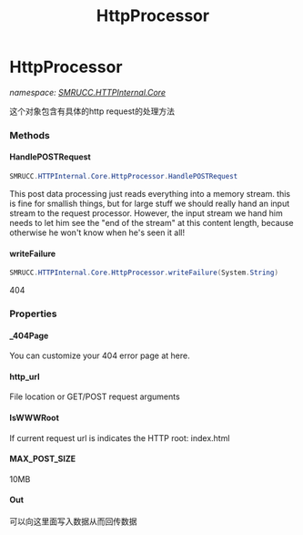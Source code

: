 ﻿---
title: HttpProcessor
---

# HttpProcessor
_namespace: [SMRUCC.HTTPInternal.Core](N-SMRUCC.HTTPInternal.Core.html)_

这个对象包含有具体的http request的处理方法



### Methods

#### HandlePOSTRequest
```csharp
SMRUCC.HTTPInternal.Core.HttpProcessor.HandlePOSTRequest
```
This post data processing just reads everything into a memory stream.
 this is fine for smallish things, but for large stuff we should really
 hand an input stream to the request processor. However, the input stream 
 we hand him needs to let him see the "end of the stream" at this content 
 length, because otherwise he won't know when he's seen it all!

#### writeFailure
```csharp
SMRUCC.HTTPInternal.Core.HttpProcessor.writeFailure(System.String)
```
404


### Properties

#### _404Page
You can customize your 404 error page at here.
#### http_url
File location or GET/POST request arguments
#### IsWWWRoot
If current request url is indicates the HTTP root: index.html
#### MAX_POST_SIZE
10MB
#### Out
可以向这里面写入数据从而回传数据
